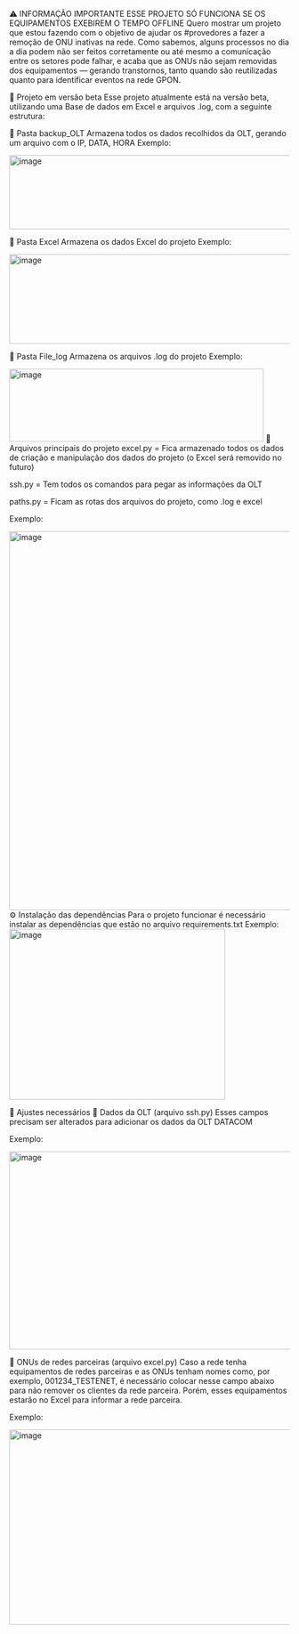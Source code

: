 ⚠️ INFORMAÇÃO IMPORTANTE
ESSE PROJETO SÓ FUNCIONA SE OS EQUIPAMENTOS EXEBIREM O TEMPO OFFLINE
Quero mostrar um projeto que estou fazendo com o objetivo de ajudar os #provedores a fazer a remoção de ONU inativas na rede.
Como sabemos, alguns processos no dia a dia podem não ser feitos corretamente ou até mesmo a comunicação entre os setores pode falhar, e acaba que as ONUs não sejam removidas dos equipamentos — gerando transtornos, tanto quando são reutilizadas quanto para identificar eventos na rede GPON.

🔄 Projeto em versão beta
Esse projeto atualmente está na versão beta, utilizando uma Base de dados em Excel e arquivos .log, com a seguinte estrutura:

📁 Pasta backup_OLT
Armazena todos os dados recolhidos da OLT, gerando um arquivo com o IP, DATA, HORA
Exemplo:

<img width="510" height="133" alt="image" src="https://github.com/user-attachments/assets/1ec7a9c4-fe1f-42b7-97eb-ab07e62553d6" />

📁 Pasta Excel
Armazena os dados Excel do projeto
Exemplo:

<img width="523" height="161" alt="image" src="https://github.com/user-attachments/assets/ec522c5b-7535-4948-84fd-1d369a4d0dbc" />

📁 Pasta File_log
Armazena os arquivos .log do projeto
Exemplo:

<img width="457" height="131" alt="image" src="https://github.com/user-attachments/assets/3dfce40a-4a1e-4478-b892-f05e2b4d2f0d" />
📄 Arquivos principais do projeto
excel.py = Fica armazenado todos os dados de criação e manipulação dos dados do projeto (o Excel será removido no futuro)

ssh.py = Tem todos os comandos para pegar as informações da OLT

paths.py = Ficam as rotas dos arquivos do projeto, como .log e excel

Exemplo:

<img width="1275" height="681" alt="image" src="https://github.com/user-attachments/assets/903c15cd-2478-409d-925c-c09361297cfb" />
⚙️ Instalação das dependências
Para o projeto funcionar é necessário instalar as dependências que estão no arquivo requirements.txt
Exemplo:

<img width="388" height="307" alt="image" src="https://github.com/user-attachments/assets/5d648114-f196-4f6a-b076-7f91695e4005" />

🔧 Ajustes necessários
📌 Dados da OLT (arquivo ssh.py)
Esses campos precisam ser alterados para adicionar os dados da OLT DATACOM

Exemplo:

<img width="776" height="356" alt="image" src="https://github.com/user-attachments/assets/37ec5b19-8893-4558-8b79-2c8d6121af6a" />


📌 ONUs de redes parceiras (arquivo excel.py)
Caso a rede tenha equipamentos de redes parceiras e as ONUs tenham nomes como, por exemplo, 001234_TESTENET, é necessário colocar nesse campo abaixo para não remover os clientes da rede parceira.
Porém, esses equipamentos estarão no Excel para informar a rede parceira.

Exemplo:

<img width="1387" height="351" alt="image" src="https://github.com/user-attachments/assets/55101053-7f5c-4d91-84a7-4a97ff732923" />

